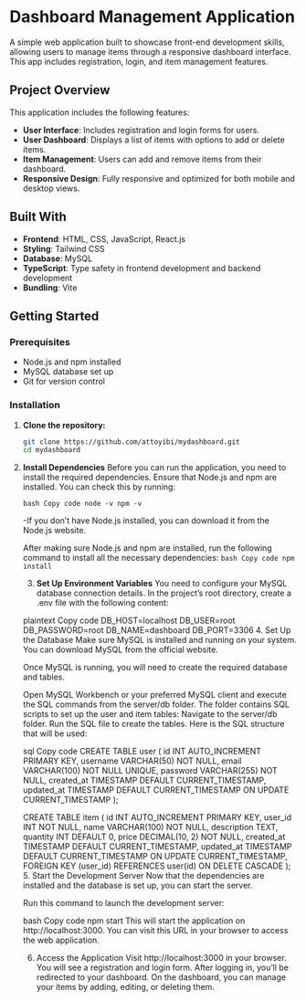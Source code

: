# Dashboard Management Application

A simple web application built to showcase front-end development skills, allowing users to manage items through a responsive dashboard interface. This app includes registration, login, and item management features.

## Project Overview
This application includes the following features:
- **User Interface**: Includes registration and login forms for users.
- **User Dashboard**: Displays a list of items with options to add or delete items.
- **Item Management**: Users can add and remove items from their dashboard.
- **Responsive Design**: Fully responsive and optimized for both mobile and desktop views.

## Built With
- **Frontend**: HTML, CSS, JavaScript, React.js
- **Styling**: Tailwind CSS 
- **Database**: MySQL
- **TypeScript**: Type safety in frontend development and backend development
- **Bundling**: Vite

## Getting Started

### Prerequisites
- Node.js and npm installed
- MySQL database set up
- Git for version control

### Installation

1. **Clone the repository:**
   ```bash
   git clone https://github.com/attoyibi/mydashboard.git
   cd mydashboard
2. **Install Dependencies**
Before you can run the application, you need to install the required dependencies. Ensure that Node.js and npm are installed. You can check this by running:
   
   `bash
   Copy code
   node -v
   npm -v`

   -If you don’t have Node.js installed, you can download it from the Node.js website.

   After making sure Node.js and npm are installed, run the following command to install all the necessary dependencies:
   `bash
   Copy code
   npm install`

   3. **Set Up Environment Variables**
   You need to configure your MySQL database connection details. In the project’s root directory, create a .env file with the following content:

   plaintext
   Copy code
   DB_HOST=localhost
   DB_USER=root
   DB_PASSWORD=root
   DB_NAME=dashboard
   DB_PORT=3306
   4. Set Up the Database
   Make sure MySQL is installed and running on your system. You can download MySQL from the official website.

   Once MySQL is running, you will need to create the required database and tables.

   Open MySQL Workbench or your preferred MySQL client and execute the SQL commands from the server/db folder. The folder contains SQL scripts to set up the user and item tables:
   Navigate to the server/db folder.
   Run the SQL file to create the tables.
   Here is the SQL structure that will be used:

   sql
   Copy code
   CREATE TABLE user (
      id INT AUTO_INCREMENT PRIMARY KEY,
      username VARCHAR(50) NOT NULL,
      email VARCHAR(100) NOT NULL UNIQUE,
      password VARCHAR(255) NOT NULL,
      created_at TIMESTAMP DEFAULT CURRENT_TIMESTAMP,
      updated_at TIMESTAMP DEFAULT CURRENT_TIMESTAMP ON UPDATE CURRENT_TIMESTAMP
   );

   CREATE TABLE item (
      id INT AUTO_INCREMENT PRIMARY KEY,
      user_id INT NOT NULL,
      name VARCHAR(100) NOT NULL,
      description TEXT,
      quantity INT DEFAULT 0,
      price DECIMAL(10, 2) NOT NULL,
      created_at TIMESTAMP DEFAULT CURRENT_TIMESTAMP,
      updated_at TIMESTAMP DEFAULT CURRENT_TIMESTAMP ON UPDATE CURRENT_TIMESTAMP,
      FOREIGN KEY (user_id) REFERENCES user(id) ON DELETE CASCADE
   );
   5. Start the Development Server
   Now that the dependencies are installed and the database is set up, you can start the server.

   Run this command to launch the development server:

   bash
   Copy code
   npm start
   This will start the application on http://localhost:3000. You can visit this URL in your browser to access the web application.

   6. Access the Application
   Visit http://localhost:3000 in your browser.
   You will see a registration and login form. After logging in, you’ll be redirected to your dashboard.
   On the dashboard, you can manage your items by adding, editing, or deleting them.